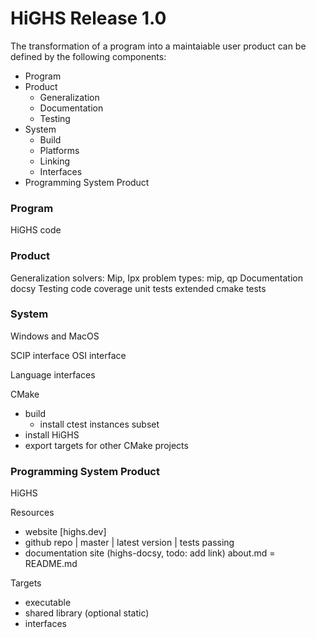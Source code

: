 # HiGHS Release 1.0

The transformation of a program into a maintaiable user product can be defined by the following components:
* Program
* Product
  * Generalization
  * Documentation
  * Testing
* System
  * Build
  * Platforms
  * Linking
  * Interfaces
* Programming System Product

### Program
HiGHS code

### Product
Generalization
  solvers: Mip, Ipx
  problem types: mip, qp
Documentation
  docsy
Testing
  code coverage
  unit tests
  extended cmake tests

### System
Windows and MacOS

SCIP interface
OSI interface

Language interfaces

CMake
* build
  * install ctest instances subset
* install HiGHS
* export targets for other CMake projects

### Programming System Product

HiGHS

Resources
* website [highs.dev]
* github repo | master | latest version | tests passing
* documentation site (highs-docsy, todo: add link) about.md = README.md

Targets
* executable
* shared library (optional static)
* interfaces